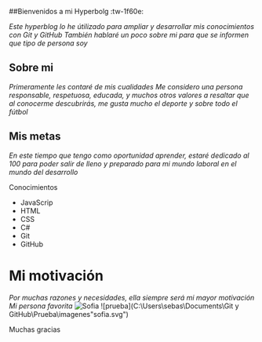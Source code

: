 ##Bienvenidos a mi Hyperbolg :tw-1f60e:

*Este hyperblog lo he útilizado para ampliar y desarrollar mis conocimientos con Git y GitHub
También hablaré un poco sobre mi para que se informen que tipo de persona soy*

## Sobre mi

*Primeramente les contaré de mis cualidades
Me considero una persona responsable, respetuosa, educada, y muchos otros valores a resaltar que al conocerme descubrirás, me gusta mucho el deporte y sobre todo el fútbol*

## Mis metas

*En este tiempo que tengo como oportunidad aprender, estaré dedicado al 100 para poder salir de lleno y preparado para mi mundo laboral en el mundo del desarrollo*

Conocimientos

* JavaScrip
* HTML
* CSS
* C#
* Git
* GitHub

# Mi motivación

*Por muchas razones y necesidades, ella siempre será mi mayor motivación
Mi persona favorita*
![Sofia](https://github.com/sebaspani93/Hyperblogp/blob/cabecera/imagenes/"Sofia")
![prueba](C:\Users\sebas\Documents\Git y GitHub\Prueba\imagenes\"sofia.svg")

Muchas gracias
